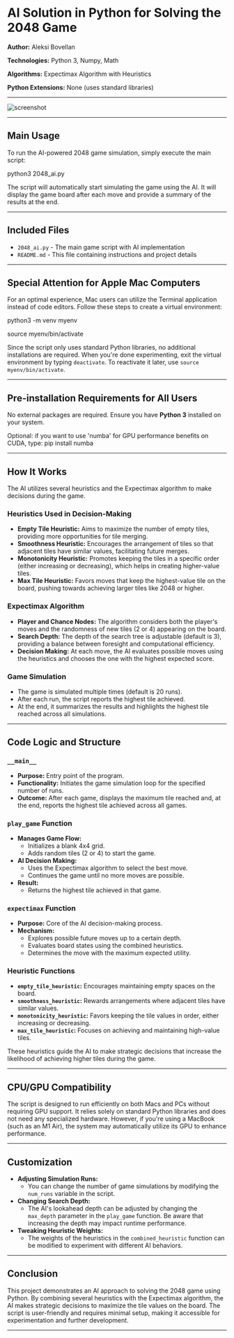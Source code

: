# AI Solution in Python for Solving the 2048 Game

**Author:** Aleksi Bovellan

**Technologies:** Python 3, Numpy, Math

**Algorithms:** Expectimax Algorithm with Heuristics

**Python Extensions:** None (uses standard libraries)

---

![screenshot](https://github.com/user-attachments/assets/9e0fbc98-8f6a-4f50-ae69-b9b5fc576897)

---

## Main Usage

To run the AI-powered 2048 game simulation, simply execute the main script:

python3 2048_ai.py

The script will automatically start simulating the game using the AI. It will display the game board after each move and provide a summary of the results at the end.

---

## Included Files

- `2048_ai.py` - The main game script with AI implementation
- `README.md` - This file containing instructions and project details

---

## Special Attention for Apple Mac Computers

For an optimal experience, Mac users can utilize the Terminal application instead of code editors. Follow these steps to create a virtual environment:

python3 -m venv myenv

source myenv/bin/activate

Since the script only uses standard Python libraries, no additional installations are required. When you're done experimenting, exit the virtual environment by typing `deactivate`. To reactivate it later, use `source myenv/bin/activate`.

---

## Pre-installation Requirements for All Users

No external packages are required. Ensure you have **Python 3** installed on your system.

Optional: if you want to use 'numba' for GPU performance benefits on CUDA, type: pip install numba

---

## How It Works

The AI utilizes several heuristics and the Expectimax algorithm to make decisions during the game.

### Heuristics Used in Decision-Making

- **Empty Tile Heuristic:** Aims to maximize the number of empty tiles, providing more opportunities for tile merging.
- **Smoothness Heuristic:** Encourages the arrangement of tiles so that adjacent tiles have similar values, facilitating future merges.
- **Monotonicity Heuristic:** Promotes keeping the tiles in a specific order (either increasing or decreasing), which helps in creating higher-value tiles.
- **Max Tile Heuristic:** Favors moves that keep the highest-value tile on the board, pushing towards achieving larger tiles like 2048 or higher.

### Expectimax Algorithm

- **Player and Chance Nodes:** The algorithm considers both the player's moves and the randomness of new tiles (2 or 4) appearing on the board.
- **Search Depth:** The depth of the search tree is adjustable (default is 3), providing a balance between foresight and computational efficiency.
- **Decision Making:** At each move, the AI evaluates possible moves using the heuristics and chooses the one with the highest expected score.

### Game Simulation

- The game is simulated multiple times (default is 20 runs).
- After each run, the script reports the highest tile achieved.
- At the end, it summarizes the results and highlights the highest tile reached across all simulations.

---

## Code Logic and Structure

### `__main__`

- **Purpose:** Entry point of the program.
- **Functionality:** Initiates the game simulation loop for the specified number of runs.
- **Outcome:** After each game, displays the maximum tile reached and, at the end, reports the highest tile achieved across all games.

### `play_game` Function

- **Manages Game Flow:**
  - Initializes a blank 4x4 grid.
  - Adds random tiles (2 or 4) to start the game.
- **AI Decision Making:**
  - Uses the Expectimax algorithm to select the best move.
  - Continues the game until no more moves are possible.
- **Result:**
  - Returns the highest tile achieved in that game.

### `expectimax` Function

- **Purpose:** Core of the AI decision-making process.
- **Mechanism:**
  - Explores possible future moves up to a certain depth.
  - Evaluates board states using the combined heuristics.
  - Determines the move with the maximum expected utility.

### Heuristic Functions

- **`empty_tile_heuristic`:** Encourages maintaining empty spaces on the board.
- **`smoothness_heuristic`:** Rewards arrangements where adjacent tiles have similar values.
- **`monotonicity_heuristic`:** Favors keeping the tile values in order, either increasing or decreasing.
- **`max_tile_heuristic`:** Focuses on achieving and maintaining high-value tiles.

These heuristics guide the AI to make strategic decisions that increase the likelihood of achieving higher tiles during the game.

---

## CPU/GPU Compatibility

The script is designed to run efficiently on both Macs and PCs without requiring GPU support. It relies solely on standard Python libraries and does not need any specialized hardware. However, if you're using a MacBook (such as an M1 Air), the system may automatically utilize its GPU to enhance performance.

---

## Customization

- **Adjusting Simulation Runs:**
  - You can change the number of game simulations by modifying the `num_runs` variable in the script.
- **Changing Search Depth:**
  - The AI's lookahead depth can be adjusted by changing the `max_depth` parameter in the `play_game` function. Be aware that increasing the depth may impact runtime performance.
- **Tweaking Heuristic Weights:**
  - The weights of the heuristics in the `combined_heuristic` function can be modified to experiment with different AI behaviors.

---

## Conclusion

This project demonstrates an AI approach to solving the 2048 game using Python. By combining several heuristics with the Expectimax algorithm, the AI makes strategic decisions to maximize the tile values on the board. The script is user-friendly and requires minimal setup, making it accessible for experimentation and further development.

---
